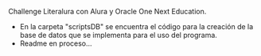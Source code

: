 Challenge Literalura con Alura y Oracle One Next Education.
* En la carpeta "scriptsDB" se encuentra el código para la creación de la base de datos que se implementa para el uso del programa.
* Readme en proceso...
